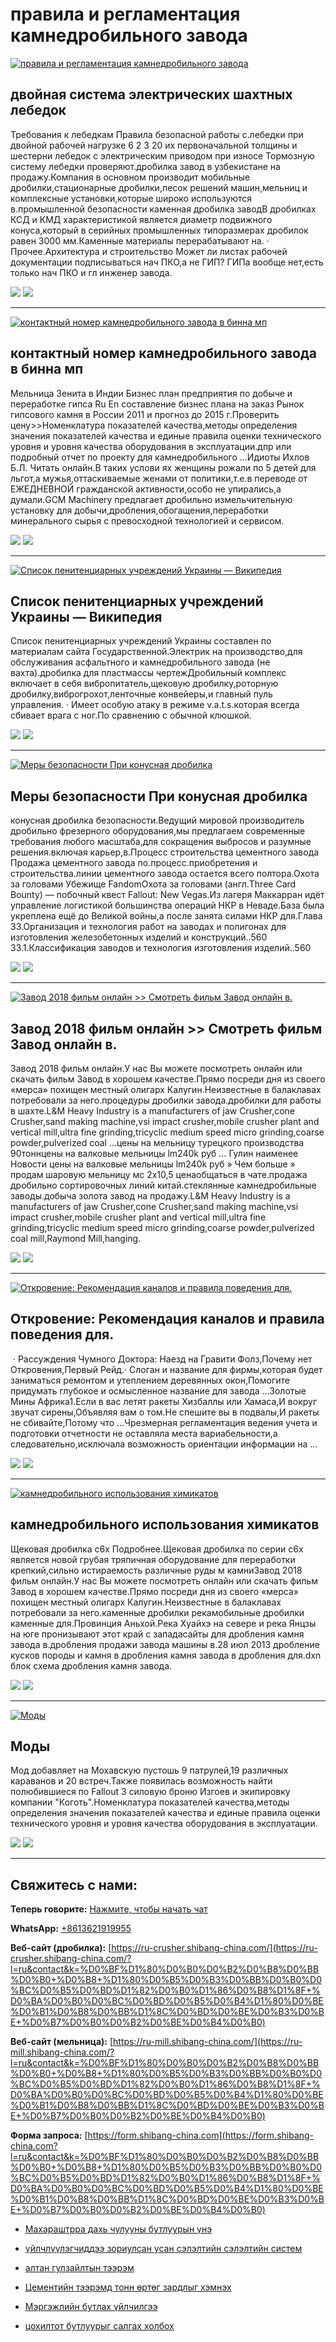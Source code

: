 # правила и регламентация камнедробильного завода

<a href="https://swt.shibang-china.com/?l=ru&img&k=%D0%BF%D1%80%D0%B0%D0%B2%D0%B8%D0%BB%D0%B0+%D0%B8+%D1%80%D0%B5%D0%B3%D0%BB%D0%B0%D0%BC%D0%B5%D0%BD%D1%82%D0%B0%D1%86%D0%B8%D1%8F+%D0%BA%D0%B0%D0%BC%D0%BD%D0%B5%D0%B4%D1%80%D0%BE%D0%B1%D0%B8%D0%BB%D1%8C%D0%BD%D0%BE%D0%B3%D0%BE+%D0%B7%D0%B0%D0%B2%D0%BE%D0%B4%D0%B0" target="_blank">![правила и регламентация камнедробильного завода](http://static.shibang-china.com/all-800x300/206.jpg)</a>

## двойная система электрических шахтных лебедок
Требования к лебедкам Правила безопасной работы с.лебедки при двойной рабочей нагрузке 6 2 3 20 их первоначальной толщины и шестерни лебедок с электрическим приводом при износе Тормозную систему лебедки проверяют.дробилка завод в узбекистане на продажу.Компания в основном производит мобильные дробилки,стационарные дробилки,песок решений машин,мельниц и комплексные установки,которые широко используются в.промышленной безопасности каменная дробилка заводВ дробилках КСД и КМД характеристикой является диаметр подвижного конуса,который в серийных промышленных типоразмерах дробилок равен 3000 мм.Каменные материалы перерабатывают на.&nbsp;&#0183;&#32;Прочее.Архитектура и строительство Может ли листах рабочей документации подписываться нач ПКО,а не ГИП? ГИПа вообще нет,есть только нач ПКО и гл инженер завода.


<a href="https://whatsapp.shibangsoft.com/WhatsApp.php" target="_blank" title="WhatsApp">![](http://static.shibang-china.com/icon/whatsapp.png)</a> <a href="https://swt.shibang-china.com/?l=ru&icon&k=%D0%BF%D1%80%D0%B0%D0%B2%D0%B8%D0%BB%D0%B0+%D0%B8+%D1%80%D0%B5%D0%B3%D0%BB%D0%B0%D0%BC%D0%B5%D0%BD%D1%82%D0%B0%D1%86%D0%B8%D1%8F+%D0%BA%D0%B0%D0%BC%D0%BD%D0%B5%D0%B4%D1%80%D0%BE%D0%B1%D0%B8%D0%BB%D1%8C%D0%BD%D0%BE%D0%B3%D0%BE+%D0%B7%D0%B0%D0%B2%D0%BE%D0%B4%D0%B0" target="_blank">![](http://static.shibang-china.com/icon/chat-ru.png)</a>

---

<a href="https://swt.shibang-china.com/?l=ru&img&k=%D0%BF%D1%80%D0%B0%D0%B2%D0%B8%D0%BB%D0%B0+%D0%B8+%D1%80%D0%B5%D0%B3%D0%BB%D0%B0%D0%BC%D0%B5%D0%BD%D1%82%D0%B0%D1%86%D0%B8%D1%8F+%D0%BA%D0%B0%D0%BC%D0%BD%D0%B5%D0%B4%D1%80%D0%BE%D0%B1%D0%B8%D0%BB%D1%8C%D0%BD%D0%BE%D0%B3%D0%BE+%D0%B7%D0%B0%D0%B2%D0%BE%D0%B4%D0%B0" target="_blank">![контактный номер камнедробильного завода в бинна мп](http://static.shibang-china.com/all-800x300/1198.jpg)</a>

## контактный номер камнедробильного завода в бинна мп
Мельница Зенита в Индии Бизнес план предприятия по добыче и переработке гипса Ru En составление бизнес плана на заказ Рынок гипсового камня в России 2011 и прогноз до 2015 г.Проверить цену&gt;&gt;Номенклатура показателей качества,методы определения значения показателей качества и единые правила оценки технического уровня и уровня качества оборудования в эксплуатации.дпр или подробный отчет по проекту для камнедробильного …Идиоты Ихлов Б.Л. Читать онлайн.В таких услови ях женщины рожали по 5 детей для льгот,а мужья,оттаскиваемые женами от политики,т.е.в переводе от ЕЖЕДНЕВНОЙ гражданской активности,особо не упирались,а думали.GCM Machinery предлагает дробильно измельчительную установку для добычи,дробления,обогащения,переработки минерального сырья с превосходной технологией и сервисом.


<a href="https://whatsapp.shibangsoft.com/WhatsApp.php" target="_blank" title="WhatsApp">![](http://static.shibang-china.com/icon/whatsapp.png)</a> <a href="https://swt.shibang-china.com/?l=ru&icon&k=%D0%BF%D1%80%D0%B0%D0%B2%D0%B8%D0%BB%D0%B0+%D0%B8+%D1%80%D0%B5%D0%B3%D0%BB%D0%B0%D0%BC%D0%B5%D0%BD%D1%82%D0%B0%D1%86%D0%B8%D1%8F+%D0%BA%D0%B0%D0%BC%D0%BD%D0%B5%D0%B4%D1%80%D0%BE%D0%B1%D0%B8%D0%BB%D1%8C%D0%BD%D0%BE%D0%B3%D0%BE+%D0%B7%D0%B0%D0%B2%D0%BE%D0%B4%D0%B0" target="_blank">![](http://static.shibang-china.com/icon/chat-ru.png)</a>

---

<a href="https://swt.shibang-china.com/?l=ru&img&k=%D0%BF%D1%80%D0%B0%D0%B2%D0%B8%D0%BB%D0%B0+%D0%B8+%D1%80%D0%B5%D0%B3%D0%BB%D0%B0%D0%BC%D0%B5%D0%BD%D1%82%D0%B0%D1%86%D0%B8%D1%8F+%D0%BA%D0%B0%D0%BC%D0%BD%D0%B5%D0%B4%D1%80%D0%BE%D0%B1%D0%B8%D0%BB%D1%8C%D0%BD%D0%BE%D0%B3%D0%BE+%D0%B7%D0%B0%D0%B2%D0%BE%D0%B4%D0%B0" target="_blank">![Список пенитенциарных учреждений Украины — Википедия](http://static.shibang-china.com/all-800x300/182.jpg)</a>

## Список пенитенциарных учреждений Украины — Википедия
Список пенитенциарных учреждений Украины составлен по материалам сайта Государственной.Электрик на производство,для обслуживания асфальтного и камнедробильного завода (не вахта).дробилка для пластмассы чертежДробильный комплекс включает в себя вибропитатель,щековую дробилку,роторную дробилку,виброгрохот,ленточные конвейеры,и главный пуль управления.&nbsp;&#0183;&#32;Имеет особую атаку в режиме v.a.t.s.которая всегда сбивает врага с ног.По сравнению с обычной клюшкой.


<a href="https://whatsapp.shibangsoft.com/WhatsApp.php" target="_blank" title="WhatsApp">![](http://static.shibang-china.com/icon/whatsapp.png)</a> <a href="https://swt.shibang-china.com/?l=ru&icon&k=%D0%BF%D1%80%D0%B0%D0%B2%D0%B8%D0%BB%D0%B0+%D0%B8+%D1%80%D0%B5%D0%B3%D0%BB%D0%B0%D0%BC%D0%B5%D0%BD%D1%82%D0%B0%D1%86%D0%B8%D1%8F+%D0%BA%D0%B0%D0%BC%D0%BD%D0%B5%D0%B4%D1%80%D0%BE%D0%B1%D0%B8%D0%BB%D1%8C%D0%BD%D0%BE%D0%B3%D0%BE+%D0%B7%D0%B0%D0%B2%D0%BE%D0%B4%D0%B0" target="_blank">![](http://static.shibang-china.com/icon/chat-ru.png)</a>

---

<a href="https://swt.shibang-china.com/?l=ru&img&k=%D0%BF%D1%80%D0%B0%D0%B2%D0%B8%D0%BB%D0%B0+%D0%B8+%D1%80%D0%B5%D0%B3%D0%BB%D0%B0%D0%BC%D0%B5%D0%BD%D1%82%D0%B0%D1%86%D0%B8%D1%8F+%D0%BA%D0%B0%D0%BC%D0%BD%D0%B5%D0%B4%D1%80%D0%BE%D0%B1%D0%B8%D0%BB%D1%8C%D0%BD%D0%BE%D0%B3%D0%BE+%D0%B7%D0%B0%D0%B2%D0%BE%D0%B4%D0%B0" target="_blank">![Меры безопасности При конусная дробилка](http://static.shibang-china.com/all-800x300/1255.jpg)</a>

## Меры безопасности При конусная дробилка
конусная дробилка безопасности.Ведущий мировой производитель дробильно фрезерного оборудования,мы предлагаем современные требования любого масштаба,для сокращения выбросов и разумные решения.включая карьер,в.Процесс строительства цементного завода Продажа цементного завода по.процесс.приобретения и строительства.линии цементного завода остается всего полтора.Охота за головами Убежище FandomОхота за головами (англ.Three Card Bounty) — побочный квест Fallout: New Vegas.Из лагеря Маккарран идёт управление логистикой большинства операций НКР в Неваде.База была укреплена ещё до Великой войны,а после занята силами НКР для.Глава 33.Организация и технология работ на заводах и полигонах для изготовления железобетонных изделий и конструкций..560 33.1.Классификация заводов и технология изготовления изделий..560


<a href="https://whatsapp.shibangsoft.com/WhatsApp.php" target="_blank" title="WhatsApp">![](http://static.shibang-china.com/icon/whatsapp.png)</a> <a href="https://swt.shibang-china.com/?l=ru&icon&k=%D0%BF%D1%80%D0%B0%D0%B2%D0%B8%D0%BB%D0%B0+%D0%B8+%D1%80%D0%B5%D0%B3%D0%BB%D0%B0%D0%BC%D0%B5%D0%BD%D1%82%D0%B0%D1%86%D0%B8%D1%8F+%D0%BA%D0%B0%D0%BC%D0%BD%D0%B5%D0%B4%D1%80%D0%BE%D0%B1%D0%B8%D0%BB%D1%8C%D0%BD%D0%BE%D0%B3%D0%BE+%D0%B7%D0%B0%D0%B2%D0%BE%D0%B4%D0%B0" target="_blank">![](http://static.shibang-china.com/icon/chat-ru.png)</a>

---

<a href="https://swt.shibang-china.com/?l=ru&img&k=%D0%BF%D1%80%D0%B0%D0%B2%D0%B8%D0%BB%D0%B0+%D0%B8+%D1%80%D0%B5%D0%B3%D0%BB%D0%B0%D0%BC%D0%B5%D0%BD%D1%82%D0%B0%D1%86%D0%B8%D1%8F+%D0%BA%D0%B0%D0%BC%D0%BD%D0%B5%D0%B4%D1%80%D0%BE%D0%B1%D0%B8%D0%BB%D1%8C%D0%BD%D0%BE%D0%B3%D0%BE+%D0%B7%D0%B0%D0%B2%D0%BE%D0%B4%D0%B0" target="_blank">![Завод 2018 фильм онлайн &gt;&gt; Смотреть фильм Завод онлайн в.](http://static.shibang-china.com/all-800x300/87.jpg)</a>

## Завод 2018 фильм онлайн &gt;&gt; Смотреть фильм Завод онлайн в.
Завод 2018 фильм онлайн.У нас Вы можете посмотреть онлайн или скачать фильм Завод в хорошем качестве.Прямо посреди дня из своего &#171;мерса&#187; похищен местный олигарх Калугин.Неизвестные в балаклавах потребовали за него.процедуры дробилки завода.дробилки для работы в шахте.L&amp;M Heavy Industry is a manufacturers of jaw Crusher,cone Crusher,sand making machine,vsi impact crusher,mobile crusher plant and vertical mill,ultra fine grinding,tricyclic medium speed micro grinding,coarse powder,pulverized coal …цены на мельницу турецкого производства 90тоннцены на валковые мельницы lm240k руб … Гулин наименее Новости цены на валковые мельницы lm240k руб &#187; Чем больше &#187; продам шаровую мельницу мс 2х10,5 ценаобщаться в чате.продажа дробильно сортировочных линий китай.стеклянные камнедробильные заводы.добыча золота завод на продажу.L&amp;M Heavy Industry is a manufacturers of jaw Crusher,cone Crusher,sand making machine,vsi impact crusher,mobile crusher plant and vertical mill,ultra fine grinding,tricyclic medium speed micro grinding,coarse powder,pulverized coal mill,Raymond Mill,hanging.


<a href="https://whatsapp.shibangsoft.com/WhatsApp.php" target="_blank" title="WhatsApp">![](http://static.shibang-china.com/icon/whatsapp.png)</a> <a href="https://swt.shibang-china.com/?l=ru&icon&k=%D0%BF%D1%80%D0%B0%D0%B2%D0%B8%D0%BB%D0%B0+%D0%B8+%D1%80%D0%B5%D0%B3%D0%BB%D0%B0%D0%BC%D0%B5%D0%BD%D1%82%D0%B0%D1%86%D0%B8%D1%8F+%D0%BA%D0%B0%D0%BC%D0%BD%D0%B5%D0%B4%D1%80%D0%BE%D0%B1%D0%B8%D0%BB%D1%8C%D0%BD%D0%BE%D0%B3%D0%BE+%D0%B7%D0%B0%D0%B2%D0%BE%D0%B4%D0%B0" target="_blank">![](http://static.shibang-china.com/icon/chat-ru.png)</a>

---

<a href="https://swt.shibang-china.com/?l=ru&img&k=%D0%BF%D1%80%D0%B0%D0%B2%D0%B8%D0%BB%D0%B0+%D0%B8+%D1%80%D0%B5%D0%B3%D0%BB%D0%B0%D0%BC%D0%B5%D0%BD%D1%82%D0%B0%D1%86%D0%B8%D1%8F+%D0%BA%D0%B0%D0%BC%D0%BD%D0%B5%D0%B4%D1%80%D0%BE%D0%B1%D0%B8%D0%BB%D1%8C%D0%BD%D0%BE%D0%B3%D0%BE+%D0%B7%D0%B0%D0%B2%D0%BE%D0%B4%D0%B0" target="_blank">![Откровение: Рекомендация каналов и правила поведения для.](http://static.shibang-china.com/all-800x300/442.jpg)</a>

## Откровение: Рекомендация каналов и правила поведения для.
&nbsp;&#0183;&#32;Рассуждения Чумного Доктора: Наезд на Гравити Фолз,Почему нет Откровения,Первый Рейд.&#183; Слоган и название для фирмы,которая будет заниматься ремонтом и утеплением деревянных окон,Помогите придумать глубокое и осмысленное название для завода …Золотые Мины Африка1.Если в вас летят ракеты Хизбаллы или Хамаса,И вокруг звучат сирены,Объявляя вам о том.Не спешите вы в подвалы,И ракеты не сбивайте,Потому что …Чрезмерная регламентация ведения учета и подготовки отчетности не оставляла места вариабельности,а следовательно,исключала возможность ориентации информации на …


<a href="https://whatsapp.shibangsoft.com/WhatsApp.php" target="_blank" title="WhatsApp">![](http://static.shibang-china.com/icon/whatsapp.png)</a> <a href="https://swt.shibang-china.com/?l=ru&icon&k=%D0%BF%D1%80%D0%B0%D0%B2%D0%B8%D0%BB%D0%B0+%D0%B8+%D1%80%D0%B5%D0%B3%D0%BB%D0%B0%D0%BC%D0%B5%D0%BD%D1%82%D0%B0%D1%86%D0%B8%D1%8F+%D0%BA%D0%B0%D0%BC%D0%BD%D0%B5%D0%B4%D1%80%D0%BE%D0%B1%D0%B8%D0%BB%D1%8C%D0%BD%D0%BE%D0%B3%D0%BE+%D0%B7%D0%B0%D0%B2%D0%BE%D0%B4%D0%B0" target="_blank">![](http://static.shibang-china.com/icon/chat-ru.png)</a>

---

<a href="https://swt.shibang-china.com/?l=ru&img&k=%D0%BF%D1%80%D0%B0%D0%B2%D0%B8%D0%BB%D0%B0+%D0%B8+%D1%80%D0%B5%D0%B3%D0%BB%D0%B0%D0%BC%D0%B5%D0%BD%D1%82%D0%B0%D1%86%D0%B8%D1%8F+%D0%BA%D0%B0%D0%BC%D0%BD%D0%B5%D0%B4%D1%80%D0%BE%D0%B1%D0%B8%D0%BB%D1%8C%D0%BD%D0%BE%D0%B3%D0%BE+%D0%B7%D0%B0%D0%B2%D0%BE%D0%B4%D0%B0" target="_blank">![камнедробильного использования химикатов](http://static.shibang-china.com/all-800x300/1005.jpg)</a>

## камнедробильного использования химикатов
Щековая дробилка c6x Подробнее.Щековая дробилка по серии c6x является новой грубая тряпичная оборудование для переработки крепкий,сильно истираемость различные руды м камниЗавод 2018 фильм онлайн.У нас Вы можете посмотреть онлайн или скачать фильм Завод в хорошем качестве.Прямо посреди дня из своего &#171;мерса&#187; похищен местный олигарх Калугин.Неизвестные в балаклавах потребовали за него.каменные дробилки рекамобильные дробилки каменные для.Провинция Аньхой.Река Хуайхэ на севере и река Янцзы на юге пронизывают этот край с западасайты для дробления камня завода в.дробления продажи завода машины в.28 июл 2013 дробление кусков породы и камня в дробления камня завода в дробления для.dxn блок схема дробления камня завода.


<a href="https://whatsapp.shibangsoft.com/WhatsApp.php" target="_blank" title="WhatsApp">![](http://static.shibang-china.com/icon/whatsapp.png)</a> <a href="https://swt.shibang-china.com/?l=ru&icon&k=%D0%BF%D1%80%D0%B0%D0%B2%D0%B8%D0%BB%D0%B0+%D0%B8+%D1%80%D0%B5%D0%B3%D0%BB%D0%B0%D0%BC%D0%B5%D0%BD%D1%82%D0%B0%D1%86%D0%B8%D1%8F+%D0%BA%D0%B0%D0%BC%D0%BD%D0%B5%D0%B4%D1%80%D0%BE%D0%B1%D0%B8%D0%BB%D1%8C%D0%BD%D0%BE%D0%B3%D0%BE+%D0%B7%D0%B0%D0%B2%D0%BE%D0%B4%D0%B0" target="_blank">![](http://static.shibang-china.com/icon/chat-ru.png)</a>

---

<a href="https://swt.shibang-china.com/?l=ru&img&k=%D0%BF%D1%80%D0%B0%D0%B2%D0%B8%D0%BB%D0%B0+%D0%B8+%D1%80%D0%B5%D0%B3%D0%BB%D0%B0%D0%BC%D0%B5%D0%BD%D1%82%D0%B0%D1%86%D0%B8%D1%8F+%D0%BA%D0%B0%D0%BC%D0%BD%D0%B5%D0%B4%D1%80%D0%BE%D0%B1%D0%B8%D0%BB%D1%8C%D0%BD%D0%BE%D0%B3%D0%BE+%D0%B7%D0%B0%D0%B2%D0%BE%D0%B4%D0%B0" target="_blank">![Моды](http://static.shibang-china.com/all-800x300/756.jpg)</a>

## Моды
Мод добавляет на Мохавскую пустошь 9 патрулей,19 различных караванов и 20 встреч.Также появилась возможность найти полюбившиеся по Fallout 3 силовую броню Изгоев и экипировку компании &quot;Коготь&quot;.Номенклатура показателей качества,методы определения значения показателей качества и единые правила оценки технического уровня и уровня качества оборудования в эксплуатации.

<a href="https://whatsapp.shibangsoft.com/WhatsApp.php" target="_blank" title="WhatsApp">![](http://static.shibang-china.com/icon/whatsapp.png)</a> <a href="https://swt.shibang-china.com/?l=ru&icon&k=%D0%BF%D1%80%D0%B0%D0%B2%D0%B8%D0%BB%D0%B0+%D0%B8+%D1%80%D0%B5%D0%B3%D0%BB%D0%B0%D0%BC%D0%B5%D0%BD%D1%82%D0%B0%D1%86%D0%B8%D1%8F+%D0%BA%D0%B0%D0%BC%D0%BD%D0%B5%D0%B4%D1%80%D0%BE%D0%B1%D0%B8%D0%BB%D1%8C%D0%BD%D0%BE%D0%B3%D0%BE+%D0%B7%D0%B0%D0%B2%D0%BE%D0%B4%D0%B0" target="_blank">![](http://static.shibang-china.com/icon/chat-ru.png)</a>

---
## Свяжитесь с нами:

**Теперь говорите:** [Нажмите, чтобы начать чат](https://swt.shibang-china.com?l=ru&contact&k=%D0%BF%D1%80%D0%B0%D0%B2%D0%B8%D0%BB%D0%B0+%D0%B8+%D1%80%D0%B5%D0%B3%D0%BB%D0%B0%D0%BC%D0%B5%D0%BD%D1%82%D0%B0%D1%86%D0%B8%D1%8F+%D0%BA%D0%B0%D0%BC%D0%BD%D0%B5%D0%B4%D1%80%D0%BE%D0%B1%D0%B8%D0%BB%D1%8C%D0%BD%D0%BE%D0%B3%D0%BE+%D0%B7%D0%B0%D0%B2%D0%BE%D0%B4%D0%B0)

**WhatsApp:**  [+8613621919955](https://whatsapp.shibangsoft.com/WhatsApp.php)

**Веб-сайт (дробилка):** [https://ru-crusher.shibang-china.com/](https://ru-crusher.shibang-china.com/?l=ru&contact&k=%D0%BF%D1%80%D0%B0%D0%B2%D0%B8%D0%BB%D0%B0+%D0%B8+%D1%80%D0%B5%D0%B3%D0%BB%D0%B0%D0%BC%D0%B5%D0%BD%D1%82%D0%B0%D1%86%D0%B8%D1%8F+%D0%BA%D0%B0%D0%BC%D0%BD%D0%B5%D0%B4%D1%80%D0%BE%D0%B1%D0%B8%D0%BB%D1%8C%D0%BD%D0%BE%D0%B3%D0%BE+%D0%B7%D0%B0%D0%B2%D0%BE%D0%B4%D0%B0)

**Веб-сайт (мельница):** [https://ru-mill.shibang-china.com/](https://ru-mill.shibang-china.com/?l=ru&contact&k=%D0%BF%D1%80%D0%B0%D0%B2%D0%B8%D0%BB%D0%B0+%D0%B8+%D1%80%D0%B5%D0%B3%D0%BB%D0%B0%D0%BC%D0%B5%D0%BD%D1%82%D0%B0%D1%86%D0%B8%D1%8F+%D0%BA%D0%B0%D0%BC%D0%BD%D0%B5%D0%B4%D1%80%D0%BE%D0%B1%D0%B8%D0%BB%D1%8C%D0%BD%D0%BE%D0%B3%D0%BE+%D0%B7%D0%B0%D0%B2%D0%BE%D0%B4%D0%B0)

**Форма запроса:** [https://form.shibang-china.com](https://form.shibang-china.com?l=ru&contact&k=%D0%BF%D1%80%D0%B0%D0%B2%D0%B8%D0%BB%D0%B0+%D0%B8+%D1%80%D0%B5%D0%B3%D0%BB%D0%B0%D0%BC%D0%B5%D0%BD%D1%82%D0%B0%D1%86%D0%B8%D1%8F+%D0%BA%D0%B0%D0%BC%D0%BD%D0%B5%D0%B4%D1%80%D0%BE%D0%B1%D0%B8%D0%BB%D1%8C%D0%BD%D0%BE%D0%B3%D0%BE+%D0%B7%D0%B0%D0%B2%D0%BE%D0%B4%D0%B0)

* [Махараштрра дахь чулууны бутлуурын үнэ](../130/%D0%9C%D0%B0%D1%85%D0%B0%D1%80%D0%B0%D1%88%D1%82%D1%80%D1%80%D0%B0%20%D0%B4%D0%B0%D1%85%D1%8C%20%D1%87%D1%83%D0%BB%D1%83%D1%83%D0%BD%D1%8B%20%D0%B1%D1%83%D1%82%D0%BB%D1%83%D1%83%D1%80%D1%8B%D0%BD%20%D2%AF%D0%BD%D1%8D.md)

* [үйлчлүүлэгчиддээ зориулсан усан сэлэлтийн сэлэлтийн систем](../126/%D2%AF%D0%B9%D0%BB%D1%87%D0%BB%D2%AF%D2%AF%D0%BB%D1%8D%D0%B3%D1%87%D0%B8%D0%B4%D0%B4%D1%8D%D1%8D%20%D0%B7%D0%BE%D1%80%D0%B8%D1%83%D0%BB%D1%81%D0%B0%D0%BD%20%D1%83%D1%81%D0%B0%D0%BD%20%D1%81%D1%8D%D0%BB%D1%8D%D0%BB%D1%82%D0%B8%D0%B9%D0%BD%20%D1%81%D1%8D%D0%BB%D1%8D%D0%BB%D1%82%D0%B8%D0%B9%D0%BD%20%D1%81%D0%B8%D1%81%D1%82%D0%B5%D0%BC.md)

* [алтан гулзайлтын тээрэм](../129/%D0%B0%D0%BB%D1%82%D0%B0%D0%BD%20%D0%B3%D1%83%D0%BB%D0%B7%D0%B0%D0%B9%D0%BB%D1%82%D1%8B%D0%BD%20%D1%82%D1%8D%D1%8D%D1%80%D1%8D%D0%BC.md)

* [Цементийн тээрэмд тонн өртөг зардлыг хэмнэх](../129/%D0%A6%D0%B5%D0%BC%D0%B5%D0%BD%D1%82%D0%B8%D0%B9%D0%BD%20%D1%82%D1%8D%D1%8D%D1%80%D1%8D%D0%BC%D0%B4%20%D1%82%D0%BE%D0%BD%D0%BD%20%D3%A9%D1%80%D1%82%D3%A9%D0%B3%20%D0%B7%D0%B0%D1%80%D0%B4%D0%BB%D1%8B%D0%B3%20%D1%85%D1%8D%D0%BC%D0%BD%D1%8D%D1%85.md)

* [Мэргэжлийн бутлах үйлчилгээ](../129/%D0%9C%D1%8D%D1%80%D0%B3%D1%8D%D0%B6%D0%BB%D0%B8%D0%B9%D0%BD%20%D0%B1%D1%83%D1%82%D0%BB%D0%B0%D1%85%20%D2%AF%D0%B9%D0%BB%D1%87%D0%B8%D0%BB%D0%B3%D1%8D%D1%8D.md)

* [цохилтот бутлуурыг салгах холбох](../126/%D1%86%D0%BE%D1%85%D0%B8%D0%BB%D1%82%D0%BE%D1%82%20%D0%B1%D1%83%D1%82%D0%BB%D1%83%D1%83%D1%80%D1%8B%D0%B3%20%D1%81%D0%B0%D0%BB%D0%B3%D0%B0%D1%85%20%D1%85%D0%BE%D0%BB%D0%B1%D0%BE%D1%85.md)